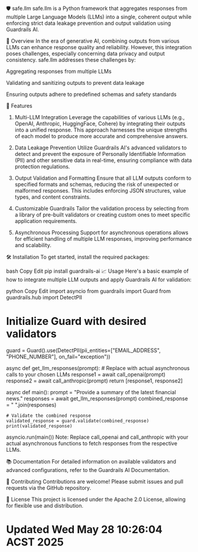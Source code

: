 🛡️ safe.llm
safe.llm is a Python framework that aggregates responses from multiple Large Language Models (LLMs) into a single, coherent output while enforcing strict data leakage prevention and output validation using Guardrails AI.

🚀 Overview
In the era of generative AI, combining outputs from various LLMs can enhance response quality and reliability. However, this integration poses challenges, especially concerning data privacy and output consistency. safe.llm addresses these challenges by:

Aggregating responses from multiple LLMs

Validating and sanitizing outputs to prevent data leakage

Ensuring outputs adhere to predefined schemas and safety standards

🔧 Features

1. Multi-LLM Integration
   Leverage the capabilities of various LLMs (e.g., OpenAI, Anthropic, HuggingFace, Cohere) by integrating their outputs into a unified response. This approach harnesses the unique strengths of each model to produce more accurate and comprehensive answers.

2. Data Leakage Prevention
   Utilize Guardrails AI's advanced validators to detect and prevent the exposure of Personally Identifiable Information (PII) and other sensitive data in real-time, ensuring compliance with data protection regulations.

3. Output Validation and Formatting
   Ensure that all LLM outputs conform to specified formats and schemas, reducing the risk of unexpected or malformed responses. This includes enforcing JSON structures, value types, and content constraints.

4. Customizable Guardrails
   Tailor the validation process by selecting from a library of pre-built validators or creating custom ones to meet specific application requirements.

5. Asynchronous Processing
   Support for asynchronous operations allows for efficient handling of multiple LLM responses, improving performance and scalability.

🛠️ Installation
To get started, install the required packages:

bash
Copy
Edit
pip install guardrails-ai
📈 Usage
Here's a basic example of how to integrate multiple LLM outputs and apply Guardrails AI for validation:

python
Copy
Edit
import asyncio
from guardrails import Guard
from guardrails.hub import DetectPII

# Initialize Guard with desired validators

guard = Guard().use(DetectPII(pii_entities=["EMAIL_ADDRESS", "PHONE_NUMBER"], on_fail="exception"))

async def get_llm_responses(prompt): # Replace with actual asynchronous calls to your chosen LLMs
response1 = await call_openai(prompt)
response2 = await call_anthropic(prompt)
return [response1, response2]

async def main():
prompt = "Provide a summary of the latest financial news."
responses = await get_llm_responses(prompt)
combined_response = " ".join(responses)

    # Validate the combined response
    validated_response = guard.validate(combined_response)
    print(validated_response)

asyncio.run(main())
Note: Replace call_openai and call_anthropic with your actual asynchronous functions to fetch responses from the respective LLMs.

📚 Documentation
For detailed information on available validators and advanced configurations, refer to the Guardrails AI Documentation.

🤝 Contributing
Contributions are welcome! Please submit issues and pull requests via the GitHub repository.

📄 License
This project is licensed under the Apache 2.0 License, allowing for flexible use and distribution.
# Updated Wed May 28 10:26:04 ACST 2025

